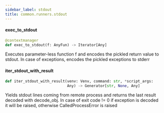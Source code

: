 ```yaml
---
sidebar_label: stdout
title: common.runners.stdout
---
```


#### exec\_to\_stdout

```python
@contextmanager
def exec_to_stdout(f: AnyFun) -> Iterator[Any]
```

Executes parameter-less function f and encodes the pickled return value to stdout. In case of exceptions, encodes the pickled exceptions to stderr

#### iter\_stdout\_with\_result

```python
def iter_stdout_with_result(venv: Venv, command: str, *script_args:
                            Any) -> Generator[str, None, Any]
```

Yields stdout lines coming from remote process and returns the last result decoded with decode_obj. In case of exit code != 0 if exception is decoded
it will be raised, otherwise CalledProcessError is raised

